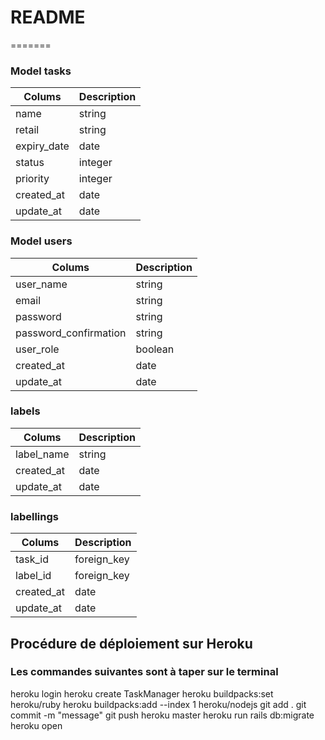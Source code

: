 # README



=======
### Model tasks

| Colums      | Description |
| ----------- | ----------- |
| name        | string      |
| retail      | string      |
| expiry_date | date        |
| status      | integer     |
| priority    | integer     |
| created_at  | date        |
| update_at   | date        |

### Model users

| Colums                   | Description |
| ------------------------ | ----------- |
| user_name                | string      |
| email                    | string      |
| password                 | string      |
| password_confirmation    | string      |
| user_role                | boolean     |
| created_at               | date        |
| update_at                | date        |

### labels

| Colums      | Description |
| ----------- | ----------- |
| label_name  | string      |
| created_at  | date        |
| update_at   | date        |

### labellings

| Colums      | Description |
| ----------- | ----------- |
| task_id     | foreign_key |
| label_id    | foreign_key |
| created_at  | date        |
| update_at   | date        |

## Procédure de déploiement sur Heroku

### Les commandes suivantes sont à taper sur le terminal

heroku login
heroku create TaskManager
heroku buildpacks:set heroku/ruby
heroku buildpacks:add --index 1 heroku/nodejs
git add . 
git commit -m "message"
git push heroku master
heroku run rails db:migrate
heroku open